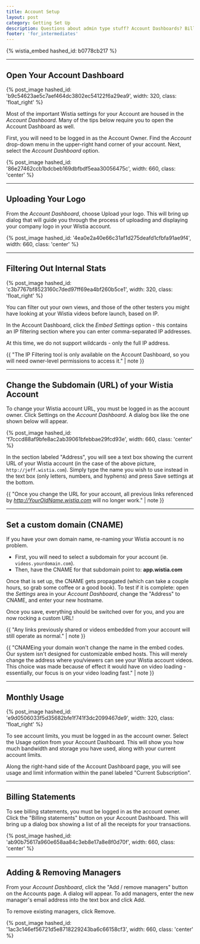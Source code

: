 ```yaml
---
title: Account Setup
layout: post
category: Getting Set Up
description: Questions about admin type stuff? Account Dashboards? Billing statements? Don't worry, we've got it all covered right here.
footer: 'for_intermediates'
---
```


{% wistia_embed hashed_id: b0778cb217 %}

---

## Open Your Account Dashboard

{% post_image hashed_id: 'b9c54623ae5c7aef464dc3802ec54122f6a29ea9', width: 320, class: 'float_right' %}

Most of the important Wistia settings for your Account are housed in the
*Account Dashboard*. Many of the tips below require you to open the Account
Dashboard as well.

First, you will need to be logged in as the Account Owner. Find the *Account*
drop-down menu in the upper-right hand corner of your account. Next, select the
*Account Dashboard* option.

{% post_image hashed_id: '86e27462ccb1bdcbeb169dbfbdf5eaa30056475c', width: 660, class: 'center' %}

---

## Uploading Your Logo
From the *Account Dashboard*, choose
<span class="faux_button">Upload your logo</span>.  This will bring up dialog
that will guide you through the process of uploading and displaying your company
logo in your Wistia account.

{% post_image hashed_id: '4ea0e2a40e66c31af1d275deafd1cfbfa91ae9f4', width: 660, class: 'center' %}

---

## Filtering Out Internal Stats

{% post_image hashed_id: 'c3b7767bf8523160c7ded97ff69ea4bf260b5ce1', width: 320, class: 'float_right' %}

You can filter out your own views, and those of the other testers you might
have looking at your Wistia videos before launch, based on IP.

In the Account Dashboard, click the *Embed Settings* option - this contains an
IP filtering section where you can enter comma-separated IP addresses.

At this time, we do not support wildcards - only the full IP address.


{{ "The IP Filtering tool is only available on the Account Dashboard, so you will need owner-level permissions to access it." | note }}

<div class="clear"></div>


---

## Change the Subdomain (URL) of your Wistia Account
To change your Wistia account URL, you must be logged in as the account owner.
Click <span class="faux_button">Settings</span> on the *Account Dashboard*.
A dialog box like the one shown below will appear.

{% post_image hashed_id: 'f7cccd88af9bfe8ac2ab39061bfebbae29fcd93e', width: 660, class: 'center' %}

In the section labeled "Address", you will see a text box showing the current
URL of your Wistia account (in the case of the above picture,
`http://jeff.wistia.com`).  Simply type the name you wish to use instead in the
text box (only letters, numbers, and hyphens) and press
<span class="faux_button">Save settings</span> at the bottom.

{{ "Once you change the URL for your account, all previous links referenced by <em>http://YourOldName.wistia.com</em> will no longer work." | note }}

---

## Set a custom domain (CNAME)
If you have your own domain name, re-naming your Wistia account is no problem.

* First, you will need to select a subdomain for your account
  (ie. `videos.yourdomain.com`).
* Then, have the CNAME for that subdomain point to: **app.wistia.com**

Once that is set up, the CNAME gets propagated (which can take a couple hours,
so grab some coffee or a good book). To test if it is complete: open the
*Settings* area in your *Account Dashboard*, change the "Address" to CNAME,
and enter your new hostname.

Once you save, everything should be switched over for you, and you are now
rocking a custom URL!

{{ "Any links previously shared or videos embedded from your account will still operate as normal." | note }}

{{ "CNAMEing your domain won't change the name in the embed codes. Our system isn't designed for customizable embed hosts.  This will merely change the address where you/viewers can see your Wistia account videos.  This choice was made because of effect it would have on video loading - essentially, our focus is on your video loading fast." | note }}

---

## Monthly Usage

{% post_image hashed_id: 'e9d0506033f5d35682bfe1f741f3dc2099467de9', width: 320, class: 'float_right' %}

To see account limits, you must be logged in as the account owner. Select
the <span class="faux_button">Usage</span> option from your Account Dashboard.
This will show you how much bandwidth and storage you have used, along with
your current account limits.

Along the right-hand side of the Account Dashboard page, you will see usage and
limit information within the panel labeled "Current Subscription".

<div class="clear"></div>

---

## Billing Statements

To see billing statements, you must be logged in as the account owner.
Click the  "Billing statements" button on your Account Dashboard.  This will
bring up a dialog box showing a list of all the receipts for your transactions.

{% post_image hashed_id: 'ab90b75617a960e658aa84c3eb8e17a8e8f0d70f', width: 660, class: 'center' %}


---

## Adding & Removing Managers
From your *Account Dashboard*, click the "Add / remove managers" button on the
Accounts page. A dialog will appear.  To add managers, enter the new manager's
email address into the text box and click <span class="faux_button">Add</span>.

To remove existing managers, click <span class="faux_button">Remove</span>.

{% post_image hashed_id: '1ac3c146ef56721d5e8718229243ba6c66158cf3', width: 660, class: 'center' %}
